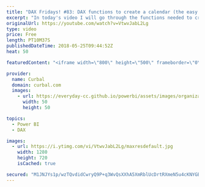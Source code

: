 ```yaml
---
title: "DAX Fridays! #83: DAX functions to create a calendar (the easy way) 🤓"
excerpt: "In today's video I will go through the functions needed to create a calendar in DAX. As you will see, you can use those specific functions, but using format is by far easier and faster and more customizable. No need to have a download file, but here is the code, in case you need it:  Convert date text"
originalUrl: https://youtube.com/watch?v=VtwvJabL2Lg
type: video
price: Free
length: PT10M37S
publishedDateTime: 2018-05-25T09:44:52Z
heat: 50

featuredContent: "<iframe width=\"800\" height=\"500\" frameborder=\"0\" src=\"https://www.youtube.com/embed/VtwvJabL2Lg\" allow=\"accelerometer; autoplay; encrypted-media; gyroscope; picture-in-picture\" allowfullscreen></iframe>"

provider:
  name: Curbal
  domain: curbal.com
  images:
    - url: https://everyday-cc.github.io/powerbi/assets/images/organizations/curbal.com-50x50.jpg
      width: 50
      height: 50

topics:
  - Power BI
  - DAX

images:
  - url: https://i.ytimg.com/vi/VtwvJabL2Lg/maxresdefault.jpg
    width: 1280
    height: 720
    isCached: true

secured: "M1JNJYs1p/wzTQvdidCwryQ9P+q3WvQsXXhA5XmRblUcDrtRXmeN5u4cKNYGB4zCTyMZh9+1cnFAulkBQHGao07nHXcqJ+dWqSUmNsDlwfc1mqRo5i3C17ZV9e3YG08UiaJelPLaIn3BJyt96iNIzVrypcC206B8B9Pm/BSP6N+D2c8tsHjVTBKsZoyZdpUUbPdVnJH6dMy1WfiNIh141foWvwMMq9krCtBEwxQJahI+E7CsNeUl5YVUEeoZ6rx5LnnLeleNPwapsDeKhJuI/QlM/6AA1DthZB2x2ZITtAhWUksTLhxPBAqIEjPcS/UBYJvHinY2V3y9/QqiyDnbs/2BSK4N33XMRuBArVTTereeXFTDAKTUQi7R1zkN+ue2ZU5tqrYeOyCOXTTdRiFbawFVbBPGWPL+/Aq+QNX2M9U=;hThyNt5xEU+61V4TQ+oP5g=="
---
```


